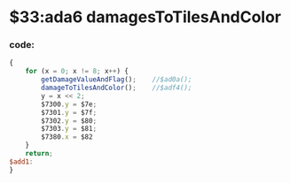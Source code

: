 ﻿
# $33:ada6 damagesToTilesAndColor

### code:
```js
{
	for (x = 0; x != 8; x++) {
		getDamageValueAndFlag();	//$ad0a();
		damageToTilesAndColor();	//$adf4();
		y = x << 2;
		$7300.y = $7e;
		$7301.y = $7f;
		$7302.y = $80;
		$7303.y = $81;
		$7380.x = $82
	}
	return;
$add1:
}
```


